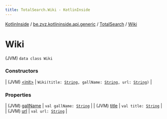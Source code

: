 ```yaml
---
title: TotalSearch.Wiki - KotlinInside
---
```


[KotlinInside](../../../index.html) / [be.zvz.kotlininside.api.generic](../../index.html) / [TotalSearch](../index.html) / [Wiki](./index.html)

# Wiki

(JVM) `data class Wiki`

### Constructors

| (JVM) [&lt;init&gt;](-init-.html) | `Wiki(title: `[`String`](https://kotlinlang.org/api/latest/jvm/stdlib/kotlin/-string/index.html)`, gallName: `[`String`](https://kotlinlang.org/api/latest/jvm/stdlib/kotlin/-string/index.html)`, url: `[`String`](https://kotlinlang.org/api/latest/jvm/stdlib/kotlin/-string/index.html)`)` |

### Properties

| (JVM) [gallName](gall-name.html) | `val gallName: `[`String`](https://kotlinlang.org/api/latest/jvm/stdlib/kotlin/-string/index.html) |
| (JVM) [title](title.html) | `val title: `[`String`](https://kotlinlang.org/api/latest/jvm/stdlib/kotlin/-string/index.html) |
| (JVM) [url](url.html) | `val url: `[`String`](https://kotlinlang.org/api/latest/jvm/stdlib/kotlin/-string/index.html) |

